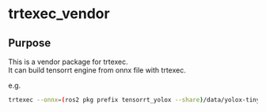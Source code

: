 # trtexec_vendor

## Purpose

This is a vendor package for trtexec.  
It can build tensorrt engine from onnx file with trtexec.

e.g.

```bash
trtexec --onnx=(ros2 pkg prefix tensorrt_yolox --share)/data/yolox-tiny.onnx
```
